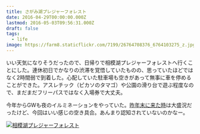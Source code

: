 ```yaml
---
title: さがみ湖プレジャーフォレスト
date: 2016-04-29T00:00:00.000Z
lastmod: 2016-05-03T09:56:31.000Z
draft: false
tags:
  - life
image: https://farm8.staticflickr.com/7199/26764708376_6764103275_z.jpg
---
```


いい天気になりそうだったので、日帰りで相模湖プレジャーフォレストへ行くことにした。連休初日でかなりの渋滞を覚悟していたものの、思っていたほどではなく2時間弱で到着した。心配していた駐車場も空きがあって無事に車を停めることができた。アスレチック（ピカソのタマゴ）や公園の滑り台で遊ぶ程度なので、まだまだフリーパスではなく入場券で大丈夫。

今年からGWも夜のイルミネーションをやっていた。[昨年末に来た時](/posts/20151229/p01)は大盛況だったけど、今回はいい感じの空き具合。あんまり認知されていないのかなー。

[![相模湖プレジャーフォレスト](https://farm8.staticflickr.com/7199/26764708376_6764103275_z.jpg "相模湖プレジャーフォレスト")](https://www.flickr.com/photos/machu/26764708376/)
